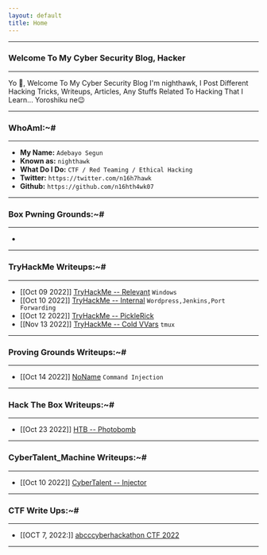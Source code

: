```yaml
---
layout: default
title: Home
---
```


* * *
### Welcome To My Cyber Security Blog,  Hacker
* * *

Yo 👋, Welcome To My Cyber Security Blog I'm nighthawk, I Post Different Hacking Tricks, Writeups, Articles, Any Stuffs Related To Hacking That I Learn... Yoroshiku ne😉

* * *
### WhoAmI:~#
* * *

- **My Name:**    `Adebayo Segun`
- **Known as:**   `nighthawk`
- **What Do I Do:**  `CTF / Red Teaming / Ethical Hacking`
- **Twitter:** `https://twitter.com/n16h7hawk`
- **Github:** `https://github.com/n16hth4wk07`

* * *
### **Box Pwning Grounds:~#**
* * *

-

* * *
### **TryHackMe Writeups:~#**
* * *

- [[Oct 09 2022]] [TryHackMe -- Relevant](https://n16hth4wk07.github.io/posts/THM/Relevant.html) `Windows`
- [[Oct 10 2022]] [TryHackMe -- Internal](https://n16hth4wk07.github.io/posts/THM/Internal.html) `Wordpress,Jenkins,Port Forwarding`
- [[Oct 12 2022]] [TryHackMe -- PickleRick](https://n16hth4wk07.github.io/posts/THM/PickleRick.html)
- [[Nov 13 2022]] [TryHackMe -- Cold VVars](https://n16hth4wk07.github.io/posts/THM/coldvvars.html) `tmux`

* * *
### **Proving Grounds Writeups:~#**
* * *

- [[Oct 14 2022]] [NoName](https://n16hth4wk07.github.io/posts/PG/Noname.html) `Command Injection`

* * *
### **Hack The Box Writeups:~#**
* * *

- [[Oct 23 2022]] [HTB -- Photobomb](https://n16hth4wk07.github.io/posts/HTB/Photobomb.html)

* * *
### **CyberTalent_Machine Writeups:~#**
* * *

- [[Oct 10 2022]] [CyberTalent -- Injector](https://n16hth4wk07.github.io/posts/CyberTalent/Injector.html)

* * *
### **CTF Write Ups:~#**
* * *

- [[OCT 7, 2022:]] [abcccyberhackathon CTF 2022](https://n16hth4wk07.github.io/posts/CTF/abcctf.html)

* * *
